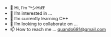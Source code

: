 - 👋 Hi, I’m ᵛᶰシHιℓℓ
- 👀 I’m interested in ...
- 🌱 I’m currently learning C++
- 💞️ I’m looking to collaborate on ...
- 📫 How to reach me ... quando681@gmail.com

<!---
Rimuru7824/Rimuru7824 is a ✨ special ✨ repository because its `README.md` (this file) appears on your GitHub profile.
You can click the Preview link to take a look at your changes.
--->

